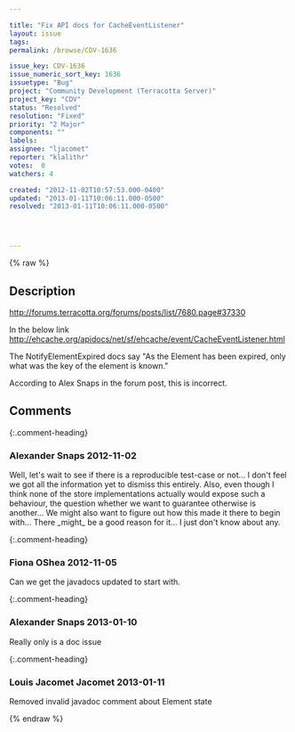 ```yaml
---

title: "Fix API docs for CacheEventListener"
layout: issue
tags: 
permalink: /browse/CDV-1636

issue_key: CDV-1636
issue_numeric_sort_key: 1636
issuetype: "Bug"
project: "Community Development (Terracotta Server)"
project_key: "CDV"
status: "Resolved"
resolution: "Fixed"
priority: "2 Major"
components: ""
labels: 
assignee: "ljacomet"
reporter: "klalithr"
votes:  0
watchers: 4

created: "2012-11-02T10:57:53.000-0400"
updated: "2013-01-11T10:06:11.000-0500"
resolved: "2013-01-11T10:06:11.000-0500"




---
```


{% raw %}

## Description

<div markdown="1" class="description">

http://forums.terracotta.org/forums/posts/list/7680.page#37330

In the below link
http://ehcache.org/apidocs/net/sf/ehcache/event/CacheEventListener.html 

The NotifyElementExpired docs say
"As the Element has been expired, only what was the key of the element is known."

According to Alex Snaps in the forum post, this is incorrect.



</div>

## Comments


{:.comment-heading}
### **Alexander Snaps** <span class="date">2012-11-02</span>

<div markdown="1" class="comment">

Well, let's wait to see if there is a reproducible test-case or not... I don't feel we got all the information yet to dismiss this entirely.
Also, even though I think none of the store implementations actually would expose such a behaviour, the question whether we want to guarantee otherwise is another... We might also want to figure out how this made it there to begin with...
There \_might\_ be a good reason for it... I just don't know about any. 

</div>


{:.comment-heading}
### **Fiona OShea** <span class="date">2012-11-05</span>

<div markdown="1" class="comment">

Can we get the javadocs updated to start with.


</div>


{:.comment-heading}
### **Alexander Snaps** <span class="date">2013-01-10</span>

<div markdown="1" class="comment">

Really only is a doc issue

</div>


{:.comment-heading}
### **Louis Jacomet Jacomet** <span class="date">2013-01-11</span>

<div markdown="1" class="comment">

Removed invalid javadoc comment about Element state

</div>



{% endraw %}
